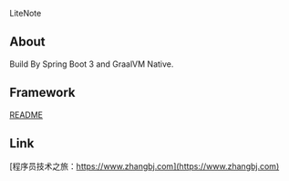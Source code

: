 LiteNote

## About

Build By Spring Boot 3 and GraalVM Native.

## Framework

[README](./readme/dependency/README.md)

## Link

[程序员技术之旅：https://www.zhangbj.com](https://www.zhangbj.com)
